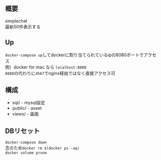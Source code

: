 ## 概要
simplechat  
最新50件表示する

## Up
`docker-compose up`してdockerに割り当てられているipの8080ポートでアクセス  
例）docker for mac なら `localhost:8080`  
`8080`の代わりに`4567`でnginx経由ではなく直接アクセス可

## 構成

* sql/ - mysql設定
* public/ - asset
* views/ - 画面

## DBリセット
`docker-compose down`  
念のため`docker rm $(docker ps -aq)`  
`docker volume prune`
